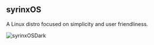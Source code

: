 ## syrinxOS
 A Linux distro focused on simplicity and user friendliness.

![syrinxOSDark](https://user-images.githubusercontent.com/92740074/159129817-14b54a61-251f-49b0-bf52-6d0eafe18f7b.png)
